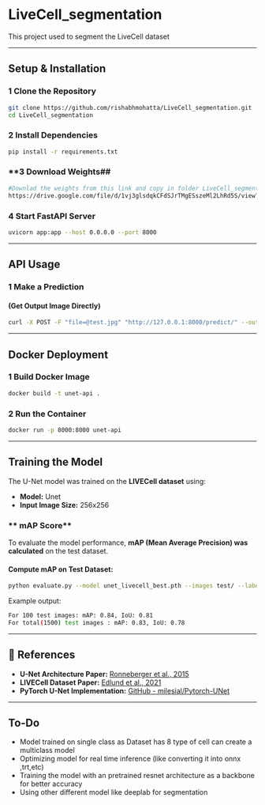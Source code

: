 # LiveCell_segmentation
  This project used to segment the LiveCell dataset

---

##  Setup & Installation

### **1️ Clone the Repository**
```sh
git clone https://github.com/rishabhmohatta/LiveCell_segmentation.git
cd LiveCell_segmentation
```

### **2️ Install Dependencies**
```sh
pip install -r requirements.txt
```
### **3 Download Weights##
```sh
#Downlad the weights from this link and copy in folder LiveCell_segmentation
https://drive.google.com/file/d/1vj3glsdqkCFdSJrTMgESszeMl2LhRd5S/view?usp=sharing
```
### **4 Start FastAPI Server**
```sh
uvicorn app:app --host 0.0.0.0 --port 8000
```

---

## API Usage

### **1️ Make a Prediction**
#### **(Get Output Image Directly)**
```sh
curl -X POST -F "file=@test.jpg" "http://127.0.0.1:8000/predict/" --output result.png
```

---

##  Docker Deployment

### **1️ Build Docker Image**
```sh
docker build -t unet-api .
```

### **2️ Run the Container**
```sh
docker run -p 8000:8000 unet-api
```

---

##  Training the Model
The U-Net model was trained on the **LIVECell dataset** using:
- **Model:** Unet
- **Input Image Size:** 256x256

### ** mAP Score**
To evaluate the model performance, **mAP (Mean Average Precision) was calculated** on the test dataset.

#### **Compute mAP on Test Dataset:**
```sh
python evaluate.py --model unet_livecell_best.pth --images test/ --labels test.json [--num_images]
```

Example output:
```sh
For 100 test images: mAP: 0.84, IoU: 0.81
For total(1500) test images : mAP: 0.83, IoU: 0.78
```
---
## 📄 References
- **U-Net Architecture Paper:** [Ronneberger et al., 2015](https://arxiv.org/abs/1505.04597)
- **LIVECell Dataset Paper:** [Edlund et al., 2021](https://www.nature.com/articles/s41592-021-01249-6)
- **PyTorch U-Net Implementation:** [GitHub - milesial/Pytorch-UNet](https://github.com/milesial/Pytorch-UNet)
---

##  To-Do
- Model trained on single class as Dataset has 8 type of cell can create a multiclass model
- Optimizing model for real time inference (like converting it into onnx ,trt,etc)
- Training the model with an pretrained resnet architecture as a backbone for better accuracy
- Using other different model like deeplab for segmentation



